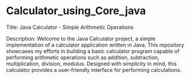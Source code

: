 # Calculator_using_Core_java

Title: Java Calculator - Simple Arithmetic Operations

Description: Welcome to the Java Calculator project, a simple implementation of a calculator application written in Java. This repository showcases my efforts in building a basic calculator program capable of performing arithmetic operations such as addition, subtraction, multiplication, division, modulus. Designed with simplicity in mind, this calculator provides a user-friendly interface for performing calculations.
